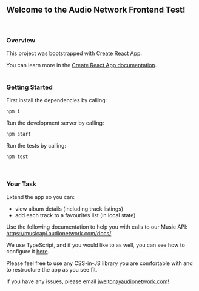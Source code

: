 ## Welcome to the Audio Network Frontend Test!
<br/>

### Overview

This project was bootstrapped with [Create React App](https://github.com/facebook/create-react-app).

You can learn more in the [Create React App documentation](https://facebook.github.io/create-react-app/docs/getting-started).
<br/><br/>

### Getting Started

First install the dependencies by calling:

```bash
npm i
```

Run the development server by calling:

```bash
npm start
```

Run the tests by calling:

```bash
npm test
```
<br/>

### Your Task

Extend the app so you can:

* view album details (including track listings)
* add each track to a favourites list (in local state)

Use the following documentation to help you with calls to our Music API: https://musicapi.audionetwork.com/docs/

We use TypeScript, and if you would like to as well, you can see how to configure it [here](https://create-react-app.dev/docs/adding-typescript/).

Please feel free to use any CSS-in-JS library you are comfortable with and to restructure the app as you see fit.

If you have any issues, please email [jwelton@audionetwork.com](mailto:jwelton@audionetwork.com)!
